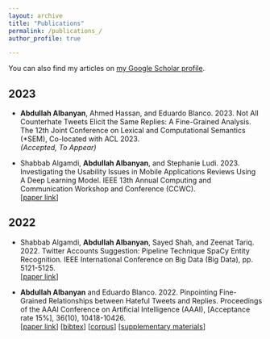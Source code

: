 ```yaml
---
layout: archive
title: "Publications"
permalink: /publications_/
author_profile: true

---
```

You can also find my articles on [my Google Scholar profile](https://scholar.google.com/citations?hl=en&user=WH3t6VwAAAAJ).

## 2023

- **Abdullah Albanyan**, Ahmed Hassan, and Eduardo Blanco. 2023. Not All Counterhate Tweets Elicit the Same Replies: A Fine-Grained Analysis. The 12th Joint Conference on Lexical and Computational Semantics (*SEM), Co-located with ACL 2023. <br />
_(Accepted, To Appear)_

- Shabbab Algamdi, **Abdullah Albanyan**, and Stephanie Ludi. 2023. Investigating the Usability Issues in Mobile Applications Reviews Using A Deep Learning Model. IEEE 13th Annual Computing and Communication Workshop and Conference (CCWC). <br />
[[paper link](https://ieeexplore.ieee.org/abstract/document/10099350/)]

## 2022

- Shabbab Algamdi, **Abdullah Albanyan**, Sayed Shah, and Zeenat Tariq. 2022. Twitter Accounts Suggestion: Pipeline Technique SpaCy Entity Recognition. IEEE International Conference on Big Data (Big Data), pp. 5121-5125. <br />
[[paper link](https://ieeexplore.ieee.org/abstract/document/10020570)]

- **Abdullah Albanyan** and Eduardo Blanco. 2022. Pinpointing Fine-Grained Relationships between Hateful Tweets and Replies. Proceedings of the AAAI Conference on Artificial Intelligence (AAAI), [Acceptance rate 15%], 36(10), 10418-10426.   <br />
[[paper link](https://ojs.aaai.org/index.php/AAAI/article/view/21284)]
[[bibtex](https://ojs.aaai.org/index.php/AAAI/citationstylelanguage/download/bibtex?submissionId=21284&publicationId=19571)]
[[corpus](https://github.com/albanyan/hateful-tweets-replies)]
[[supplementary materials](/files/hate-twitter-supplemental.pdf)]
